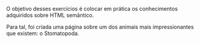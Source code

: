 O objetivo desses exercícios é colocar em prática os conhecimentos adquiridos sobre HTML semântico.

Para tal, foi criada uma página sobre um dos animais mais impressionantes que existem: o Stomatopoda. 
